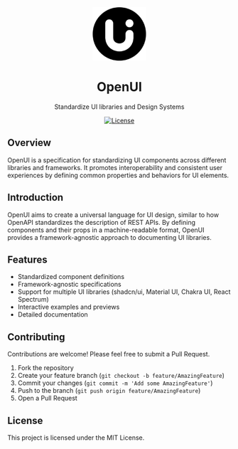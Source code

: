 <div align="center">

<a href="https://specui.org">
  <img height="120" src="logo.png">
</a>

# OpenUI

Standardize UI libraries and Design Systems

[![License](https://img.shields.io/github/license/specui/specui.svg?style=flat-square)](https://github.com/specui/specui/blob/mistress/LICENSE)

</div>

## Overview

OpenUI is a specification for standardizing UI components across different libraries and frameworks. It promotes interoperability and consistent user experiences by defining common properties and behaviors for UI elements.

## Introduction

OpenUI aims to create a universal language for UI design, similar to how OpenAPI standardizes the description of REST APIs. By defining components and their props in a machine-readable format, OpenUI provides a framework-agnostic approach to documenting UI libraries.

## Features

- Standardized component definitions
- Framework-agnostic specifications
- Support for multiple UI libraries (shadcn/ui, Material UI, Chakra UI, React Spectrum)
- Interactive examples and previews
- Detailed documentation

## Contributing

Contributions are welcome! Please feel free to submit a Pull Request.

1. Fork the repository
2. Create your feature branch (`git checkout -b feature/AmazingFeature`)
3. Commit your changes (`git commit -m 'Add some AmazingFeature'`)
4. Push to the branch (`git push origin feature/AmazingFeature`)
5. Open a Pull Request

## License

This project is licensed under the MIT License.
